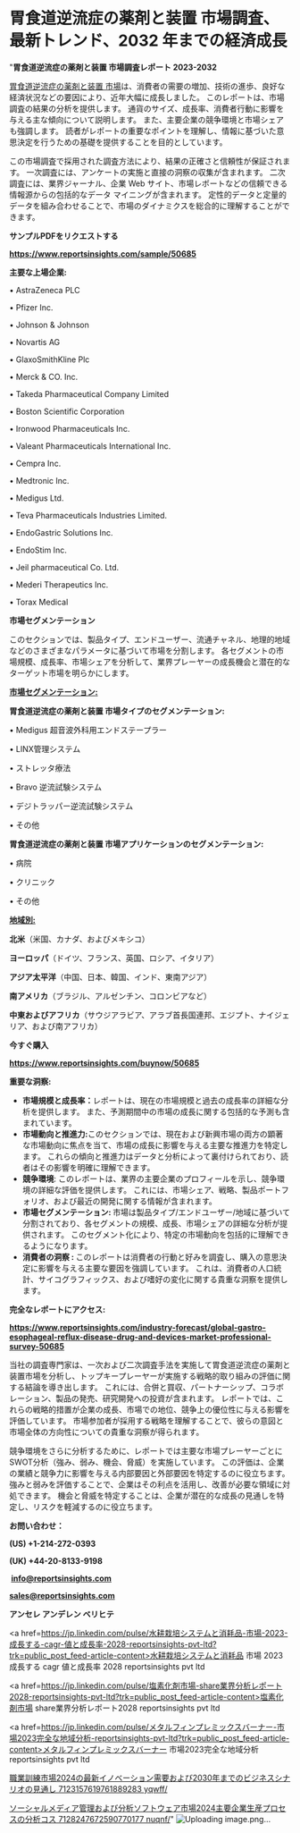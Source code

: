 # 胃食道逆流症の薬剤と装置 市場調査、最新トレンド、2032 年までの経済成長

"<strong>胃食道逆流症の薬剤と装置 市場調査レポート 2023-2032</strong>

<a href=https://www.reportsinsights.com/sample/50685>胃食道逆流症の薬剤と装置 市場</a>は、消費者の需要の増加、技術の進歩、良好な経済状況などの要因により、近年大幅に成長しました。 このレポートは、市場調査の結果の分析を提供します。 通貨のサイズ、成長率、消費者行動に影響を与える主な傾向について説明します。 また、主要企業の競争環境と市場シェアも強調します。 読者がレポートの重要なポイントを理解し、情報に基づいた意思決定を行うための基礎を提供することを目的としています。

この市場調査で採用された調査方法により、結果の正確さと信頼性が保証されます。 一次調査には、アンケートの実施と直接の洞察の収集が含まれます。 二次調査には、業界ジャーナル、企業 Web サイト、市場レポートなどの信頼できる情報源からの包括的なデータ マイニングが含まれます。 定性的データと定量的データを組み合わせることで、市場のダイナミクスを総合的に理解することができます。

<strong><b>サンプルPDFをリクエストする</b></strong>

<a href=https://www.reportsinsights.com/sample/50685><strong><u>https://www.reportsinsights.com/sample/50685</u></strong></a>

<strong>主要な上場企業:</strong>

• AstraZeneca PLC

• Pfizer Inc.

• Johnson & Johnson

• Novartis AG

• GlaxoSmithKline Plc

• Merck & CO.  Inc.

• Takeda Pharmaceutical Company Limited

• Boston Scientific Corporation

• Ironwood Pharmaceuticals  Inc.

• Valeant Pharmaceuticals International  Inc.

• Cempra Inc.

• Medtronic Inc.

• Medigus Ltd.

• Teva Pharmaceuticals Industries Limited.

• EndoGastric Solutions Inc.

• EndoStim Inc.

• Jeil pharmaceutical Co. Ltd.

• Mederi Therapeutics Inc.

• Torax Medical

<strong>市場セグメンテーション</strong>

このセクションでは、製品タイプ、エンドユーザー、流通チャネル、地理的地域などのさまざまなパラメータに基づいて市場を分割します。 各セグメントの市場規模、成長率、市場シェアを分析して、業界プレーヤーの成長機会と潜在的なターゲット市場を明らかにします。

<strong><u>市場セグメンテーション</u></strong><strong><u>:</u></strong>

<strong>胃食道逆流症の薬剤と装置 市場タイプのセグメンテーション:</strong>

• Medigus 超音波外科用エンドステープラー

• LINX管理システム

• ストレッタ療法

• Bravo 逆流試験システム

• デジトラッパー逆流試験システム

• その他

<strong>胃食道逆流症の薬剤と装置 市場アプリケーションのセグメンテーション:</strong>

• 病院

• クリニック

• その他

<strong><u>地域別</u></strong><strong><u>:</u></strong>

<strong>北米</strong>（米国、カナダ、およびメキシコ）

<strong>ヨーロッパ</strong>（ドイツ、フランス、英国、ロシア、イタリア）

<strong>アジア太平洋</strong>（中国、日本、韓国、インド、東南アジア）

<strong>南アメリカ</strong>（ブラジル、アルゼンチン、コロンビアなど）

<strong>中東およびアフリカ</strong>（サウジアラビア、アラブ首長国連邦、エジプト、ナイジェリア、および南アフリカ）

<strong>今すぐ購入</strong>

<a href=https://www.reportsinsights.com/buynow/50685><strong><u>https://www.reportsinsights.com/buynow/50685</u></strong></a>

<strong>重要な洞察:</strong>
<ul>
  <li><strong>市場規模と成長率：</strong>レポートは、現在の市場規模と過去の成長率の詳細な分析を提供します。 また、予測期間中の市場の成長に関する包括的な予測も含まれています。</li>
  <li><strong>市場動向と推進力:</strong>このセクションでは、現在および新興市場の両方の顕著な市場動向に焦点を当て、市場の成長に影響を与える主要な推進力を特定します。 これらの傾向と推進力はデータと分析によって裏付けられており、読者はその影響を明確に理解できます。</li>
  <li><strong>競争環境</strong>: このレポートは、業界の主要企業のプロフィールを示し、競争環境の詳細な評価を提供します。 これには、市場シェア、戦略、製品ポートフォリオ、および最近の開発に関する情報が含まれます。</li>
  <li><strong>市場セグメンテーション: </strong>市場は製品タイプ/エンドユーザー/地域に基づいて分割されており、各セグメントの規模、成長、市場シェアの詳細な分析が提供されます。 このセグメント化により、特定の市場動向を包括的に理解できるようになります。</li>
  <li><strong>消費者の洞察 : </strong>このレポートは消費者の行動と好みを調査し、購入の意思決定に影響を与える主要な要因を強調しています。 これは、消費者の人口統計、サイコグラフィックス、および嗜好の変化に関する貴重な洞察を提供します。</li>
</ul>
<strong>完全なレポートにアクセス:</strong>

<a href=https://www.reportsinsights.com/industry-forecast/global-gastro-esophageal-reflux-disease-drug-and-devices-market-professional-survey-50685><strong><u><b>https://www.reportsinsights.com/industry-forecast/global-gastro-esophageal-reflux-disease-drug-and-devices-market-professional-survey-50685</b></u></strong></a>

当社の調査専門家は、一次および二次調査手法を実施して胃食道逆流症の薬剤と装置市場を分析し、トップキープレーヤーが実施する戦略的取り組みの評価に関する結論を導き出します。 これには、合併と買収、パートナーシップ、コラボレーション、製品の発売、研究開発への投資が含まれます。 レポートでは、これらの戦略的措置が企業の成長、市場での地位、競争上の優位性に与える影響を評価しています。 市場参加者が採用する戦略を理解することで、彼らの意図と市場全体の方向性についての貴重な洞察が得られます。

競争環境をさらに分析するために、レポートでは主要な市場プレーヤーごとにSWOT分析（強み、弱み、機会、脅威）を実施しています。 この評価は、企業の業績と競争力に影響を与える内部要因と外部要因を特定するのに役立ちます。 強みと弱みを評価することで、企業はその利点を活用し、改善が必要な領域に対処できます。 機会と脅威を特定することは、企業が潜在的な成長の見通しを特定し、リスクを軽減するのに役立ちます。

<strong>お問い合わせ：</strong>

<strong>(US) +1-214-272-0393</strong>

<strong>(UK) +44-20-8133-9198</strong>

<strong> </strong><a href=info@reportsinsights.com><strong><u>info@reportsinsights.com</u></strong></a>

<a href=sales@reportsinsights.com><strong><u>sales@reportsinsights.com</u></strong></a>

<strong>アンセレ アンデレン ベリヒテ</strong>

<a href=https://jp.linkedin.com/pulse/水耕栽培システムと消耗品-市場-2023-成長する-cagr-値と成長率-2028-reportsinsights-pvt-ltd?trk=public_post_feed-article-content>水耕栽培システムと消耗品 市場 2023 成長する cagr 値と成長率 2028 reportsinsights pvt ltd</a>

<a href=https://jp.linkedin.com/pulse/塩素化剤市場-share業界分析レポート2028-reportsinsights-pvt-ltd?trk=public_post_feed-article-content>塩素化剤市場 share業界分析レポート2028 reportsinsights pvt ltd</a>

<a href=https://jp.linkedin.com/pulse/メタルフィンプレミックスバーナー-市場2023完全な地域分析-reportsinsights-pvt-ltd?trk=public_post_feed-article-content>メタルフィンプレミックスバーナー 市場2023完全な地域分析 reportsinsights pvt ltd</a>

<a href=https://www.linkedin.com/pulse/職業訓練市場2024の最新イノベーション需要および2030年までのビジネスシナリオの見通し-7123157619761889283-yqwff/>職業訓練市場2024の最新イノベーション需要および2030年までのビジネスシナリオの見通し 7123157619761889283 yqwff/</a>

<a href=https://www.linkedin.com/pulse/ソーシャルメディア管理および分析ソフトウェア市場2024主要企業生産プロセスの分析コス-7128247672590770177-nuqnf/>ソーシャルメディア管理および分析ソフトウェア市場2024主要企業生産プロセスの分析コス 7128247672590770177 nuqnf/</a>"
![Uploading image.png…]()
